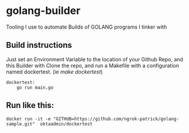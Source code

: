 # golang-builder

Tooling I use to automate Builds of GOLANG programs I tinker with

## Build instructions

Just set an Environment Variable to the location of your Github Repo, and this Builder with Clone the repo, and run a Makefile with a configuration named dockertest. (ie *make dockertest*)
```
dockertest:
	go run main.go
```

## Run like this:
```
docker run -it -e "GITHUB=https://github.com/ngrok-patrick/golang-sample.git"  oktaadmin/dockertest
```
